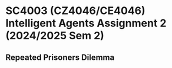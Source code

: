 # SC4003 (CZ4046/CE4046) Intelligent Agents Assignment 2 (2024/2025 Sem 2)

## Repeated Prisoners Dilemma
